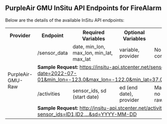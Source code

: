 ## PurpleAir GMU InSitu API Endpoints for FireAlarm

Below are the details of the available InSitu API endpoints:
<table>
  <tr>
    <th>Provider</th>
    <th>Endpoint</th>
    <th>Required Variables</th>
    <th>Optional Variables</th>
    <th>Constraints</th>
  </tr>
  <tr>
    <td rowspan="4">PurpleAir-GMU-Raw</td>
    <td>/sensor_data</td>
    <td>date, min_lon, max_lon, min_lat, max_lat</td>
    <td>variable, provider</td>
    <td>No specific constraints</td>
  </tr>
  <tr>
    <td colspan="4"><strong>Sample Request:</strong> <a href="https://insitu-api.stcenter.net/sensor_data?date=2022-07-01&min_lon=-123.0&max_lon=-122.0&min_lat=37.0&max_lat=38.0">https://insitu-api.stcenter.net/sensor_data?date=2022-07-01&min_lon=-123.0&max_lon=-122.0&min_lat=37.0&max_lat=38.0</a></td>
  </tr>
  <tr>
    <td>/activities</td>
    <td>sensor_ids, sd (start date)</td>
    <td>ed (end date), provider</td>
    <td>Max 10 sensors, no end date for raw data</td>
  </tr>
  <tr>
    <td colspan="4"><strong>Sample Request:</strong> <a href="http://insitu-api.stcenter.net/activities?sensor_ids=ID1,ID2,...&sd=YYYY-MM-DD">http://insitu-api.stcenter.net/activities?sensor_ids=ID1,ID2,...&sd=YYYY-MM-DD</a></td>
  </tr>
</table>




